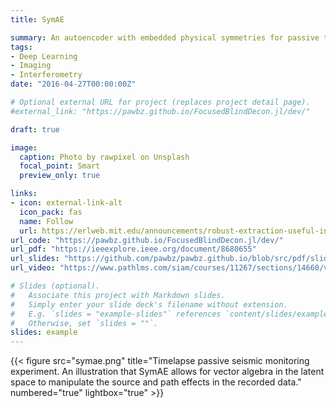 ```yaml
---
title: SymAE

summary: An autoencoder with embedded physical symmetries for passive time-lapse monitoring.
tags:
- Deep Learning 
- Imaging
- Interferometry
date: "2016-04-27T00:00:00Z"

# Optional external URL for project (replaces project detail page).
#external_link: "https://pawbz.github.io/FocusedBlindDecon.jl/dev/"

draft: true

image:
  caption: Photo by rawpixel on Unsplash
  focal_point: Smart
  preview_only: true

links:
- icon: external-link-alt
  icon_pack: fas
  name: Follow
  url: https://erlweb.mit.edu/announcements/robust-extraction-useful-information-seismic-measurements
url_code: "https://pawbz.github.io/FocusedBlindDecon.jl/dev/"
url_pdf: "https://ieeexplore.ieee.org/document/8680655"
url_slides: "https://github.com/pawbz/pawbz.github.io/blob/src/pdf/slides/Pawan_FBD_slides_SEGAM.pdf"
url_video: "https://www.pathlms.com/siam/courses/11267/sections/14660/video_presentations/128895"

# Slides (optional).
#   Associate this project with Markdown slides.
#   Simply enter your slide deck's filename without extension.
#   E.g. `slides = "example-slides"` references `content/slides/example-slides.md`.
#   Otherwise, set `slides = ""`.
slides: example
---
```


{{< figure src="symae.png" title="Timelapse passive seismic monitoring experiment. An illustration that SymAE allows for vector algebra in the latent space to manipulate the source and path effects in the recorded data." numbered="true" lightbox="true" >}}


